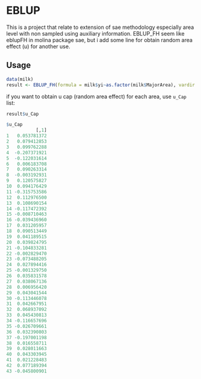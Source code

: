 # EBLUP
This is a project that relate to extension of sae methodology especially area level with non sampled using auxiliary information. EBLUP_FH seem like eblupFH in molina package sae, but i add some line for obtain random area effect (u) for another use.

## Usage

```R
data(milk)
result <- EBLUP_FH(formula = milk$yi~as.factor(milk$MajorArea), vardir = milk$SD, method = "REML")
```

if you want to obtain u cap (random area effect) for each area, use `u_Cap` list: 

```R
result$u_Cap

$u_Cap
           [,1]
1   0.053781372
2   0.079412853
3   0.099762288
4  -0.207371921
5  -0.122031614
6   0.006183708
7   0.090263314
8  -0.003192931
9   0.120575827
10  0.094176429
11 -0.315753586
12  0.112976500
13  0.108690154
14 -0.117472392
15 -0.008710463
16 -0.039436960
17  0.031205957
18  0.090513449
19  0.041189515
20  0.039824795
21 -0.104833281
22 -0.002829470
23 -0.073488205
24  0.027894416
25 -0.001329750
26  0.035831578
27  0.038067136
28  0.006956420
29  0.043041544
30 -0.113446078
31  0.042667951
32  0.068937092
33  0.045430813
34 -0.116657696
35 -0.026709661
36  0.032390803
37 -0.197001198
38  0.016558711
39  0.028011663
40  0.043303945
41  0.021228483
42  0.077189394
43 -0.045800901
```

